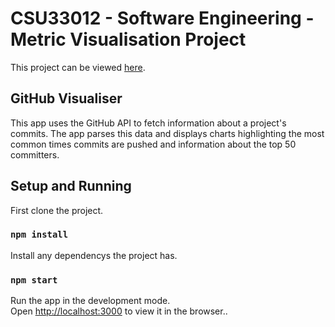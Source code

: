 # CSU33012 - Software Engineering - Metric Visualisation Project

This project can be viewed [here](https://github-visualiser.herokuapp.com/).

## GitHub Visualiser

This app uses the GitHub API to fetch information about a project's commits. The app parses this data and displays charts highlighting the most common times commits are pushed and information about the top 50 committers.

## Setup and Running

First clone the project.

### `npm install`

Install any dependencys the project has.

### `npm start`

Run the app in the development mode.\
Open [http://localhost:3000](http://localhost:3000) to view it in the browser..
